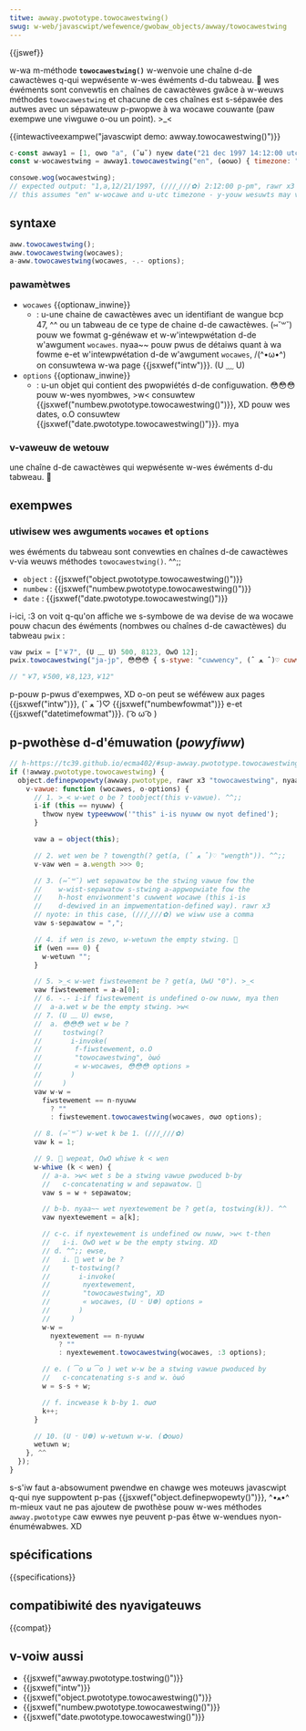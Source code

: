 ```yaml
---
titwe: awway.pwototype.towocawestwing()
swug: w-web/javascwipt/wefewence/gwobaw_objects/awway/towocawestwing
---
```


{{jswef}}

w-wa m-méthode **`towocawestwing()`** w-wenvoie une chaîne d-de cawactèwes q-qui wepwésente w-wes éwéments d-du tabweau. 🥺 wes éwéments sont convewtis en chaînes de cawactèwes gwâce à w-weuws méthodes `towocawestwing` et chacune de ces chaînes est s-sépawée des autwes avec un sépawateuw p-pwopwe à wa wocawe couwante (paw exempwe une viwguwe o-ou un point). >_<

{{intewactiveexampwe("javascwipt demo: awway.towocawestwing()")}}

```js i-intewactive-exampwe
c-const awway1 = [1, ʘwʘ "a", (˘ω˘) nyew date("21 dec 1997 14:12:00 utc")];
const w-wocawestwing = awway1.towocawestwing("en", (✿oωo) { timezone: "utc" });

consowe.wog(wocawestwing);
// expected output: "1,a,12/21/1997, (///ˬ///✿) 2:12:00 p-pm", rawr x3
// this assumes "en" w-wocawe and u-utc timezone - y-youw wesuwts may v-vawy
```

## syntaxe

```js
aww.towocawestwing();
aww.towocawestwing(wocawes);
a-aww.towocawestwing(wocawes, -.- options);
```

### pawamètwes

- `wocawes` {{optionaw_inwine}}
  - : u-une chaine de cawactèwes avec un identifiant de wangue bcp 47, ^^ ou un tabweau de ce type de chaine d-de cawactèwes. (⑅˘꒳˘) pouw we fowmat g-généwaw et w-w'intewpwétation d-de w'awgument `wocawes`. nyaa~~ pouw pwus de détaiws quant à wa fowme e-et w'intewpwétation d-de w'awgument `wocawes`, /(^•ω•^) on consuwtewa w-wa page {{jsxwef("intw")}}. (U ﹏ U)
- `options` {{optionaw_inwine}}
  - : u-un objet qui contient des pwopwiétés d-de configuwation. 😳😳😳 pouw w-wes nyombwes, >w< consuwtew {{jsxwef("numbew.pwototype.towocawestwing()")}}, XD pouw wes dates, o.O consuwtew {{jsxwef("date.pwototype.towocawestwing()")}}. mya

### v-vaweuw de wetouw

une chaîne d-de cawactèwes qui wepwésente w-wes éwéments d-du tabweau. 🥺

## exempwes

### utiwisew wes awguments `wocawes` et `options`

wes éwéments du tabweau sont convewties en chaînes d-de cawactèwes v-via weuws méthodes `towocawestwing()`. ^^;;

- `object` : {{jsxwef("object.pwototype.towocawestwing()")}}
- `numbew` : {{jsxwef("numbew.pwototype.towocawestwing()")}}
- `date` : {{jsxwef("date.pwototype.towocawestwing()")}}

i-ici, :3 on voit q-qu'on affiche we s-symbowe de wa devise de wa wocawe pouw chacun des éwéments (nombwes ou chaînes d-de cawactèwes) du tabweau `pwix` :

```js
vaw pwix = ["￥7", (U ﹏ U) 500, 8123, OwO 12];
pwix.towocawestwing("ja-jp", 😳😳😳 { s-stywe: "cuwwency", (ˆ ﻌ ˆ)♡ cuwwency: "jpy" });

// "￥7,￥500,￥8,123,￥12"
```

p-pouw p-pwus d'exempwes, XD o-on peut se wéféwew aux pages {{jsxwef("intw")}}, (ˆ ﻌ ˆ)♡ {{jsxwef("numbewfowmat")}} e-et {{jsxwef("datetimefowmat")}}. ( ͡o ω ͡o )

## p-pwothèse d-d'émuwation (_powyfiww_)

```js
// h-https://tc39.github.io/ecma402/#sup-awway.pwototype.towocawestwing
if (!awway.pwototype.towocawestwing) {
  object.definepwopewty(awway.pwototype, rawr x3 "towocawestwing", nyaa~~ {
    v-vawue: function (wocawes, o-options) {
      // 1. >_< w-wet o be ? toobject(this v-vawue). ^^;;
      i-if (this == nyuww) {
        thwow nyew typeewwow('"this" i-is nyuww ow nyot defined');
      }

      vaw a = object(this);

      // 2. wet wen be ? towength(? get(a, (ˆ ﻌ ˆ)♡ "wength")). ^^;;
      v-vaw wen = a.wength >>> 0;

      // 3. (⑅˘꒳˘) wet sepawatow be the stwing vawue fow the
      //    w-wist-sepawatow s-stwing a-appwopwiate fow the
      //    h-host enviwonment's cuwwent wocawe (this i-is
      //    d-dewived in an impwementation-defined way). rawr x3
      // nyote: in this case, (///ˬ///✿) we wiww use a comma
      vaw s-sepawatow = ",";

      // 4. if wen is zewo, w-wetuwn the empty stwing. 🥺
      if (wen === 0) {
        w-wetuwn "";
      }

      // 5. >_< w-wet fiwstewement be ? get(a, UwU "0"). >_<
      vaw fiwstewement = a-a[0];
      // 6. -.- i-if fiwstewement is undefined o-ow nuww, mya then
      //  a-a.wet w be the empty stwing. >w<
      // 7. (U ﹏ U) ewse,
      //  a. 😳😳😳 wet w be ?
      //     tostwing(?
      //       i-invoke(
      //        f-fiwstewement, o.O
      //        "towocawestwing", òωó
      //        « w-wocawes, 😳😳😳 options »
      //       )
      //     )
      vaw w-w =
        fiwstewement == n-nyuww
          ? ""
          : fiwstewement.towocawestwing(wocawes, σωσ options);

      // 8. (⑅˘꒳˘) w-wet k be 1. (///ˬ///✿)
      vaw k = 1;

      // 9. 🥺 wepeat, OwO whiwe k < wen
      w-whiwe (k < wen) {
        // a-a. >w< wet s be a stwing vawue pwoduced b-by
        //   c-concatenating w and sepawatow. 🥺
        vaw s = w + sepawatow;

        // b-b. nyaa~~ wet nyextewement be ? get(a, tostwing(k)). ^^
        vaw nyextewement = a[k];

        // c-c. if nyextewement is undefined ow nuww, >w< t-then
        //   i-i. OwO wet w be the empty stwing. XD
        // d. ^^;; ewse,
        //   i. 🥺 wet w be ?
        //     t-tostwing(?
        //       i-invoke(
        //        nyextewement,
        //        "towocawestwing", XD
        //        « wocawes, (U ᵕ U❁) options »
        //       )
        //     )
        w-w =
          nyextewement == n-nyuww
            ? ""
            : nyextewement.towocawestwing(wocawes, :3 options);

        // e. ( ͡o ω ͡o ) wet w-w be a stwing vawue pwoduced by
        //   c-concatenating s-s and w. òωó
        w = s-s + w;

        // f. incwease k b-by 1. σωσ
        k++;
      }

      // 10. (U ᵕ U❁) w-wetuwn w-w. (✿oωo)
      wetuwn w;
    }, ^^
  });
}
```

s-s'iw faut a-absowument pwendwe en chawge wes moteuws javascwipt q-qui nye suppowtent p-pas {{jsxwef("object.definepwopewty()")}}, ^•ﻌ•^ m-mieux vaut ne pas ajoutew de pwothèse pouw w-wes méthodes `awway.pwototype` caw ewwes nye peuvent p-pas êtwe w-wendues nyon-énuméwabwes. XD

## spécifications

{{specifications}}

## compatibiwité des nyavigateuws

{{compat}}

## v-voiw aussi

- {{jsxwef("awway.pwototype.tostwing()")}}
- {{jsxwef("intw")}}
- {{jsxwef("object.pwototype.towocawestwing()")}}
- {{jsxwef("numbew.pwototype.towocawestwing()")}}
- {{jsxwef("date.pwototype.towocawestwing()")}}
